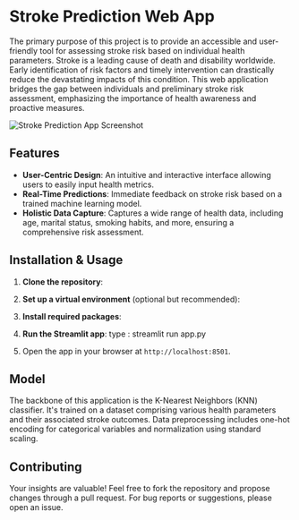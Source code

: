 # Stroke Prediction Web App

The primary purpose of this project is to provide an accessible and user-friendly tool for assessing stroke risk based on individual health parameters. Stroke is a leading cause of death and disability worldwide. Early identification of risk factors and timely intervention can drastically reduce the devastating impacts of this condition. This web application bridges the gap between individuals and preliminary stroke risk assessment, emphasizing the importance of health awareness and proactive measures.

![Stroke Prediction App Screenshot](data/images/loading.jpg)

## Features

- **User-Centric Design**: An intuitive and interactive interface allowing users to easily input health metrics.
- **Real-Time Predictions**: Immediate feedback on stroke risk based on a trained machine learning model.
- **Holistic Data Capture**: Captures a wide range of health data, including age, marital status, smoking habits, and more, ensuring a comprehensive risk assessment.

## Installation & Usage

1. **Clone the repository**:


2. **Set up a virtual environment** (optional but recommended):


3. **Install required packages**:


4. **Run the Streamlit app**:
type : streamlit run app.py



5. Open the app in your browser at `http://localhost:8501`.

## Model

The backbone of this application is the K-Nearest Neighbors (KNN) classifier. It's trained on a dataset comprising various health parameters and their associated stroke outcomes. Data preprocessing includes one-hot encoding for categorical variables and normalization using standard scaling.

## Contributing

Your insights are valuable! Feel free to fork the repository and propose changes through a pull request. For bug reports or suggestions, please open an issue.


